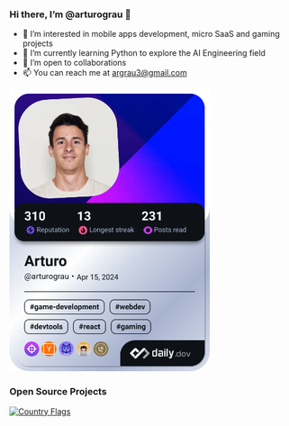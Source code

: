 ### Hi there, I’m @arturograu 👋
- 👀 I’m interested in mobile apps development, micro SaaS and gaming projects
- 🌱 I’m currently learning Python to explore the AI Engineering field
- 💞️ I’m open to collaborations
- 📫 You can reach me at argrau3@gmail.com

<a href="https://app.daily.dev/arturograu"><img src="./devcard.png" width="356" alt="Arturo's Dev Card"/></a>

### Open Source Projects
[![Country Flags](https://github-readme-stats.vercel.app/api/pin/?username=arturograu&repo=country_flags)](https://github.com/arturograu/country_flags)
